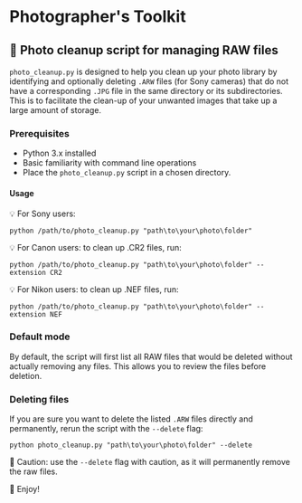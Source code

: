 # Photographer's Toolkit

## 🔧 Photo cleanup script for managing RAW files
`photo_cleanup.py` is designed to help you clean up your photo library by identifying and optionally deleting `.ARW` files (for Sony cameras) that do not have a corresponding `.JPG` file in the same directory or its subdirectories. This is to facilitate the clean-up of your unwanted images that take up a large amount of storage. 

### Prerequisites

- Python 3.x installed
- Basic familiarity with command line operations
- Place the `photo_cleanup.py` script in a chosen directory.

#### Usage

💡 For Sony users: 
```shell
python /path/to/photo_cleanup.py "path\to\your\photo\folder"
```

💡 For Canon users: to clean up .CR2 files, run:
```shell
python /path/to/photo_cleanup.py "path\to\your\photo\folder" --extension CR2
```

💡 For Nikon users: to clean up .NEF files, run:
```shell
python /path/to/photo_cleanup.py "path\to\your\photo\folder" --extension NEF
```

### Default mode
By default, the script will first list all RAW files that would be deleted without actually removing any files. This allows you to review the files before deletion.

### Deleting files
If you are sure you want to delete the listed `.ARW` files directly and permanently, rerun the script with the `--delete` flag:

```shell
python photo_cleanup.py "path\to\your\photo\folder" --delete
```

🌟 Caution: use the `--delete` flag with caution, as it will permanently remove the raw files. 

🎨 Enjoy!
